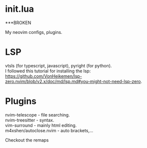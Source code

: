 # init.lua
***BROKEN

My neovim configs, plugins.  

# LSP

vtsls (for typescript, javascript), pyright (for python).  
I followed this tutorial for installing the lsp: https://github.com/VonHeikemen/lsp-zero.nvim/blob/v2.x/doc/md/lsp.md#you-might-not-need-lsp-zero.

# Plugins

nvim-telescope - file searching.  
nvim-treesitter - syntax.  
vim-surround - mainly html editing.  
m4xshen/autoclose.nvim - auto brackets,...  

Checkout the remaps
